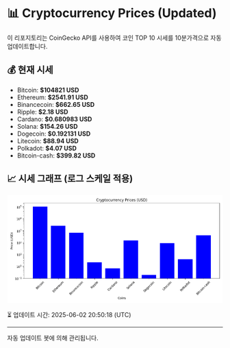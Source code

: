 
# 📊 Cryptocurrency Prices (Updated)

이 리포지토리는 CoinGecko API를 사용하여 코인 TOP 10 시세를 10분가격으로 자동 업데이트합니다.

## 💰 현재 시세
- Bitcoin: **$104821 USD**
- Ethereum: **$2541.91 USD**
- Binancecoin: **$662.65 USD**
- Ripple: **$2.18 USD**
- Cardano: **$0.680983 USD**
- Solana: **$154.26 USD**
- Dogecoin: **$0.192131 USD**
- Litecoin: **$88.94 USD**
- Polkadot: **$4.07 USD**
- Bitcoin-cash: **$399.82 USD**

## 📈 시세 그래프 (로그 스케일 적용)
![Crypto Prices](crypto_prices.png)

⏳ 업데이트 시간: 2025-06-02 20:50:18 (UTC)

---
자동 업데이트 봇에 의해 관리됩니다.
